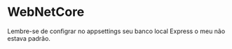 # WebNetCore
Lembre-se de configrar no appsettings seu banco local Express o meu não estava padrão.
